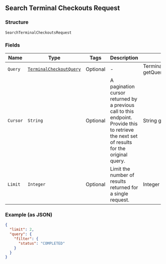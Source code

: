 ## Search Terminal Checkouts Request

### Structure

`SearchTerminalCheckoutsRequest`

### Fields

| Name | Type | Tags | Description | Getter |
|  --- | --- | --- | --- | --- |
| `Query` | [`TerminalCheckoutQuery`](/doc/models/terminal-checkout-query.md) | Optional | - | TerminalCheckoutQuery getQuery() |
| `Cursor` | `String` | Optional | A pagination cursor returned by a previous call to this endpoint.<br>Provide this to retrieve the next set of results for the original query. | String getCursor() |
| `Limit` | `Integer` | Optional | Limit the number of results returned for a single request. | Integer getLimit() |

### Example (as JSON)

```json
{
  "limit": 2,
  "query": {
    "filter": {
      "status": "COMPLETED"
    }
  }
}
```

